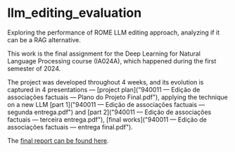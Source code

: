 # llm_editing_evaluation
Exploring the performance of ROME LLM editing approach, analyzing if it can be a RAG alternative.

This work is the final assignment for the Deep Learning for Natural Language Processing course (IA024A), which happened during the first semester of 2024.

The project was developed throughout 4 weeks, and its evolution is captured in 4 presentations ― [project plan]("940011 — Edição de associações factuais ― Plano do Projeto Final.pdf"), applying the technique on a new LLM [part 1]("940011 — Edição de associações factuais ― segunda entrega.pdf") and [part 2]("940011 — Edição de associações factuais ― terceira entrega.pdf"), [final works]("940011 — Edição de associações factuais ― entrega final.pdf").

The [final report can be found here](evaluating_llm_edition_as_RAG_alternative.pdf).
